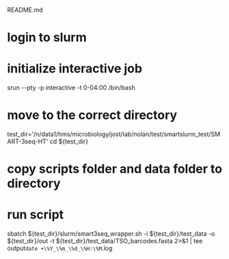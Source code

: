 README.md

# login to slurm

# initialize interactive job
srun --pty -p interactive -t 0-04:00 /bin/bash

# move to the correct directory
test_dir='/n/data1/hms/microbiology/jost/lab/nolan/test/smartslurm_test/SMART-3seq-HT'
cd ${test_dir}

# copy scripts folder and data folder to directory

# run script
sbatch ${test_dir}/slurm/smart3seq_wrapper.sh -i ${test_dir}/test_data -o ${test_dir}/out -t ${test_dir}/test_data/TSO_barcodes.fasta 2>&1 | tee output`date +\%Y_\%m_\%d_\%H:\%M`.log